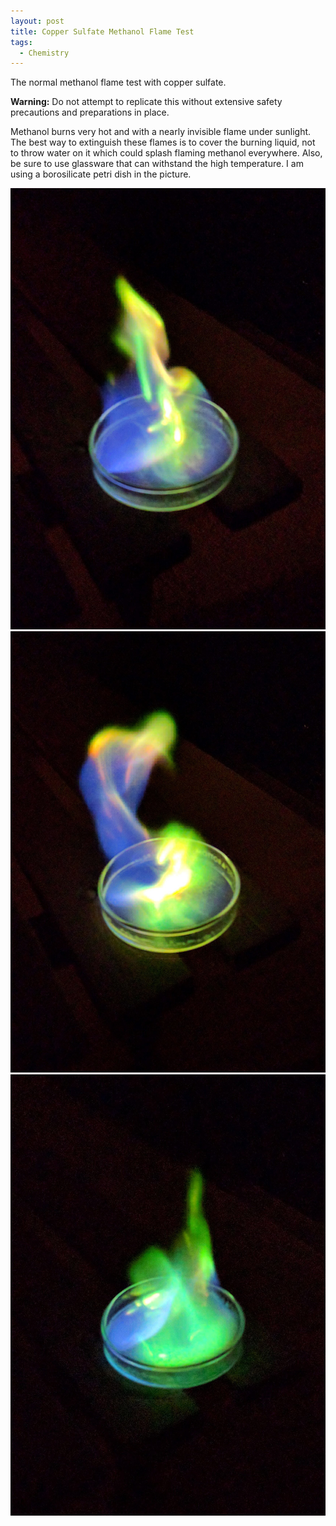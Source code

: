 ```yaml
---
layout: post
title: Copper Sulfate Methanol Flame Test
tags:
  - Chemistry
---
```


The normal methanol flame test with copper sulfate.
<!--more-->
<p class="message">
  <b>Warning:</b> Do not attempt to replicate this without extensive safety precautions and preparations in place.
</p>

Methanol burns very hot and with a nearly invisible flame under sunlight. The best way to extinguish these flames is to cover the burning liquid, not to throw water on it which could splash flaming methanol everywhere. Also, be sure to use glassware that can withstand the high temperature. I am using a borosilicate petri dish in the picture.

<div class="center">
    <img src="/assets/img/methanolCuSO4_1.jpg" alt="Methanol flame with copper sulfate" class="three-image-row">
    <img src="/assets/img/methanolCuSO4_2.jpg" alt="Methanol flame with copper sulfate" class="three-image-row">
    <img src="/assets/img/methanolCuSO4_3.jpg" alt="Methanol flame with copper sulfate" class="three-image-row">
</div>
